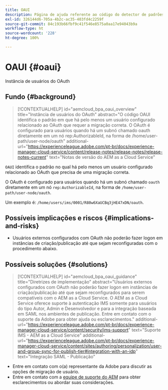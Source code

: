 ```yaml
---
title: OAUI
description: Página de ajuda referente ao código do detector de padrões.
exl-id: 326144d6-705a-4b2c-ac35-403fd4c2259f
source-git-commit: 84c193b66fbf9c41f546e8575a0aa17e94043b9a
workflow-type: ht
source-wordcount: '228'
ht-degree: 100%

---
```


# OAUI {#oaui}

Instância de usuários do OAuth

## Fundo {#background}

>[!CONTEXTUALHELP]
>id="aemcloud_bpa_oaui_overview"
>title="Instância de usuários do OAuth"
>abstract="O código OAUI identifica o padrão em que há pelo menos um usuário configurado relacionado ao OAuth que requer a migração correta. O OAuth é configurado para usuários quando há um subnó chamado oauth diretamente em um nó rep:AuthorizableId, na forma de /home/user-path/user-node/oauth"
>additional-url="https://experienceleague.adobe.com/pt-br/docs/experience-manager-cloud-service/content/release-notes/release-notes/release-notes-current" text="Notas de versão do AEM as a Cloud Service"

`OAUI` identifica o padrão no qual há pelo menos um usuário configurado relacionado ao OAuth que precisa de uma migração correta.

O OAuth é configurado para usuários quando há um subnó chamado `oauth` diretamente em um nó `rep:AuthorizableId`, na forma de `/home/user-path/user-node/oauth`.

Um exemplo é: `/home/users/ims/0001/R80w6XaUCBq3jHE47xDN/oauth`.

## Possíveis implicações e riscos {#implications-and-risks}

* Usuários externos configurados com OAuth não poderão fazer logon em instâncias de criação/publicação até que sejam reconfiguradas com o procedimento abaixo.

## Possíveis soluções {#solutions}

>[!CONTEXTUALHELP]
>id="aemcloud_bpa_oaui_guidance"
>title="Diretrizes de implementação"
>abstract="Usuários externos configurados com OAuth não poderão fazer logon em instâncias de criação/publicação até que sejam reconfigurados para serem compatíveis com o AEM as a Cloud Service. O AEM as a Cloud Service oferece suporte à autenticação IMS somente para usuários do tipo Autor, Admin e Desenvolvedor e para a integração baseada em SAML nos ambientes de publicação. Entre em contato com o suporte da Adobe para obter ajuda ou esclarecimentos."
>additional-url="https://experienceleague.adobe.com/pt-br/docs/experience-manager-cloud-service/content/security/ims-support" text="Suporte IMS - AEM as a Cloud Service"
>additional-url="https://experienceleague.adobe.com/pt-br/docs/experience-manager-cloud-service/content/sites/authoring/personalization/user-and-group-sync-for-publish-tier#integration-with-an-idp" text="Integração SAML - Publicação"

* Entre em contato com o(a) representante da Adobe para discutir as opções de migração de usuário.
* Entre em contato com a [equipe de suporte do AEM](https://helpx.adobe.com/br/enterprise/using/support-for-experience-cloud.html) para obter esclarecimentos ou abordar suas considerações.
